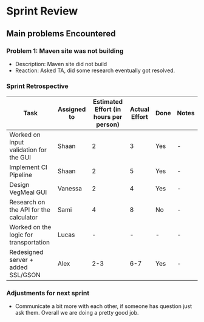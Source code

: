 # Sprint Review

## Main problems  Encountered

### Problem 1: Maven site was not building
 - Description: Maven site did not build
 - Reaction: Asked TA, did some research eventually got resolved.
 
### Sprint Retrospective
 | Task  | Assigned to | Estimated Effort (in hours per person) | Actual Effort | Done | Notes |
 | ------------- | ------------- | ------------ | ------------- | ------------ | -------- |
 | Worked on input validation for the GUI | Shaan | 2 | 3 | Yes | - |
 | Implement CI Pipeline | Shaan  | 2 | 5 | Yes | - |
 | Design VegMeal GUI  | Vanessa | 2 | 4  | Yes | - |
 | Research on the API for the calculator  | Sami  | 4 | 8  | No | - |
 | Worked on the logic for transportation  | Lucas  | - | -  | - | - |
 | Redesigned server + added SSL/GSON  | Alex  | 2-3 | 6-7  | Yes | - |
 
### Adjustments for next sprint
 - Communicate a bit more with each other, if someone has question just ask them. Overall we are doing a pretty good job.


